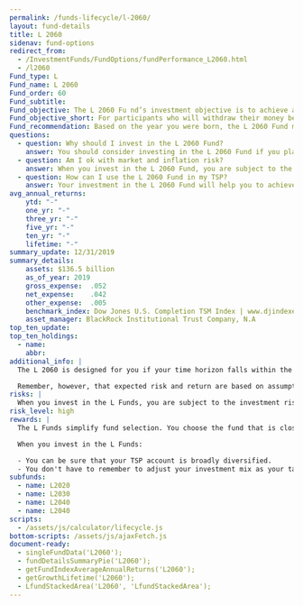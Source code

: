 ```yaml
---
permalink: /funds-lifecycle/l-2060/
layout: fund-details
title: L 2060
sidenav: fund-options
redirect_from:
  - /InvestmentFunds/FundOptions/fundPerformance_L2060.html
  - /l2060
Fund_type: L
Fund_name: L 2060
Fund_order: 60
Fund_subtitle:
Fund_objective: The L 2060 Fu nd’s investment objective is to achieve a high level of growth with a very low emphasis on preservation of assets. The Fund's allocation in the G, F, C, S, and I Funds is adjusted quarterly. The L 2060 will roll into the L Income Fund automatically in July 2060 when its allocation becomes the same as the allocation of the L Income Fund.
Fund_objective_short: For participants who will withdraw their money beginning 2058 through 2062.
Fund_recommendation: Based on the year you were born, the L 2060 Fund may be a good choice for you because you could have decades until retirement and can ride out any fluctuations in the market.
questions:
  - question: Why should I invest in the L 2060 Fund?
    answer: You should consider investing in the L 2060 Fund if you plan to withdraw money from your TSP account beginning 2058 through 2062.
  - question: Am I ok with market and inflation risk?
    answer: When you invest in the L 2060 Fund, you are subject to the investment risks associated with the G, F, C, S, and I funds. This means that the L 2060 Fund can have periods of gain and loss, just as the individual TSP funds do.
  - question: How can I use the L 2060 Fund in my TSP?
    answer: Your investment in the L 2060 Fund will help you to achieve the best expected return for the amount of expected risk that is appropriate for your time horizon. The L 2060 Fund makes the investing process easy for you because you do not have to figure out how to diversify your account or how and when to rebalance - it’s done for you.
avg_annual_returns:
    ytd: "-"
    one_yr: "-"
    three_yr: "-"
    five_yr: "-"
    ten_yr: "-"
    lifetime: "-"
summary_update: 12/31/2019
summary_details:
    assets: $136.5 billion
    as_of_year: 2019
    gross_expense:  .052
    net_expense:    .042
    other_expense:  .005
    benchmark_index: Dow Jones U.S. Completion TSM Index | www.djindexes.com
    asset_manager: BlackRock Institutional Trust Company, N.A
top_ten_update:
top_ten_holdings:
  - name:
    abbr:
additional_info: |
  The L 2060 is designed for you if your time horizon falls within the 2058 through 2062 range. The asset allocation of this fund is adjusted quarterly, moving to a more conservative mix, gradually approaching that of the L Income Fund. Between quarterly adjustments, the asset allocation of the L 2060 is maintained through daily rebalancing to the fund’s target allocation.

  Remember, however, that expected risk and return are based on assumptions about future economic conditions and investment performance. There is no guaranteed rate of return for any period, either short-term or long-term. For the fund’s historical returns, visit [Share Price History]({{ site.baseurl }}/fund-performance/share-price-history/). Past performance does not guarantee future results.
risks: |
  When you invest in the L Funds, you are subject to the investment risks associated with the G, F, C, S, and I funds. Your account is not guaranteed against loss. The L Funds can have periods of gain and loss, just as the individual TSP funds do.
risk_level: high
rewards: |
  The L Funds simplify fund selection. You choose the fund that is closest to your target date (or, if your target date falls between the target dates that are offered, you can split your account between the two target date funds closest to your time horizon).

  When you invest in the L Funds:

  - You can be sure that your TSP account is broadly diversified.
  - You don't have to remember to adjust your investment mix as your target date approaches - it's done for you.
subfunds:
  - name: L2020
  - name: L2030
  - name: L2040
  - name: L2040
scripts:
  - /assets/js/calculator/lifecycle.js
bottom-scripts: /assets/js/ajaxFetch.js
document-ready:
  - singleFundData('L2060');
  - fundDetailsSummaryPie('L2060');
  - getFundIndexAverageAnnualReturns('L2060');
  - getGrowthLifetime('L2060');
  - LfundStackedArea('L2060', 'LfundStackedArea');
---
```

